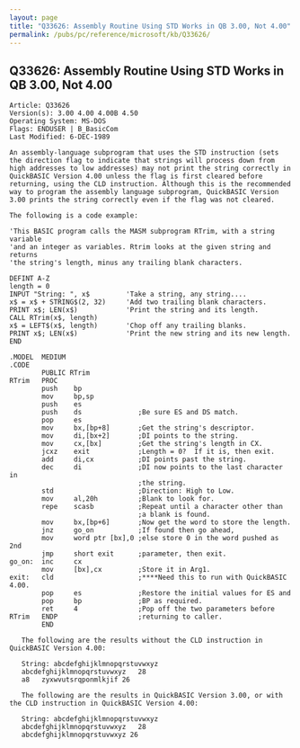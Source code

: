 ```yaml
---
layout: page
title: "Q33626: Assembly Routine Using STD Works in QB 3.00, Not 4.00"
permalink: /pubs/pc/reference/microsoft/kb/Q33626/
---
```


## Q33626: Assembly Routine Using STD Works in QB 3.00, Not 4.00

	Article: Q33626
	Version(s): 3.00 4.00 4.00B 4.50
	Operating System: MS-DOS
	Flags: ENDUSER | B_BasicCom
	Last Modified: 6-DEC-1989
	
	An assembly-language subprogram that uses the STD instruction (sets
	the direction flag to indicate that strings will process down from
	high addresses to low addresses) may not print the string correctly in
	QuickBASIC Version 4.00 unless the flag is first cleared before
	returning, using the CLD instruction. Although this is the recommended
	way to program the assembly language subprogram, QuickBASIC Version
	3.00 prints the string correctly even if the flag was not cleared.
	
	The following is a code example:
	
	'This BASIC program calls the MASM subprogram RTrim, with a string variable
	'and an integer as variables. Rtrim looks at the given string and returns
	'the string's length, minus any trailing blank characters.
	
	DEFINT A-Z
	length = 0
	INPUT "String: ", x$         'Take a string, any string....
	x$ = x$ + STRING$(2, 32)     'Add two trailing blank characters.
	PRINT x$; LEN(x$)            'Print the string and its length.
	CALL RTrim(x$, length)
	x$ = LEFT$(x$, length)       'Chop off any trailing blanks.
	PRINT x$; LEN(x$)            'Print the new string and its new length.
	END
	
	.MODEL  MEDIUM
	.CODE
	        PUBLIC RTrim
	RTrim   PROC
	        push    bp
	        mov     bp,sp
	        push    es
	        push    ds              ;Be sure ES and DS match.
	        pop     es
	        mov     bx,[bp+8]       ;Get the string's descriptor.
	        mov     di,[bx+2]       ;DI points to the string.
	        mov     cx,[bx]         ;Get the string's length in CX.
	        jcxz    exit            ;Length = 0?  If it is, then exit.
	        add     di,cx           ;DI points past the string.
	        dec     di              ;DI now points to the last character in
	                                ;the string.
	        std                     ;Direction: High to Low.
	        mov     al,20h          ;Blank to look for.
	        repe    scasb           ;Repeat until a character other than
	                                ;a blank is found.
	        mov     bx,[bp+6]       ;Now get the word to store the length.
	        jnz     go_on           ;If found then go ahead,
	        mov     word ptr [bx],0 ;else store 0 in the word pushed as 2nd
	        jmp     short exit      ;parameter, then exit.
	go_on:  inc     cx
	        mov     [bx],cx         ;Store it in Arg1.
	exit:   cld                     ;****Need this to run with QuickBASIC 4.00.
	        pop     es              ;Restore the initial values for ES and
	        pop     bp              ;BP as required.
	        ret     4               ;Pop off the two parameters before
	RTrim   ENDP                    ;returning to caller.
	        END
	
	   The following are the results without the CLD instruction in
	QuickBASIC Version 4.00:
	
	   String: abcdefghijklmnopqrstuvwxyz
	   abcdefghijklmnopqrstuvwxyz   28
	   a8   zyxwvutsrqponmlkjif 26
	
	   The following are the results in QuickBASIC Version 3.00, or with
	the CLD instruction in QuickBASIC Version 4.00:
	
	   String: abcdefghijklmnopqrstuvwxyz
	   abcdefghijklmnopqrstuvwxyz   28
	   abcdefghijklmnopqrstuvwxyz 26
